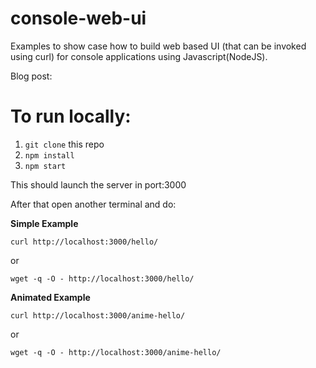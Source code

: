 # console-web-ui

Examples to show case how to build web based UI (that can be invoked using curl) for console applications using Javascript(NodeJS).

Blog post: <coming soon>

# To run locally:

1. `git clone` this repo
2. `npm install`
3. `npm start`

This should launch the server in port:3000

After that open another terminal and do:

**Simple Example**

`curl http://localhost:3000/hello/`

or

`wget -q -O - http://localhost:3000/hello/`


**Animated Example**

`curl http://localhost:3000/anime-hello/`

or

`wget -q -O - http://localhost:3000/anime-hello/`
